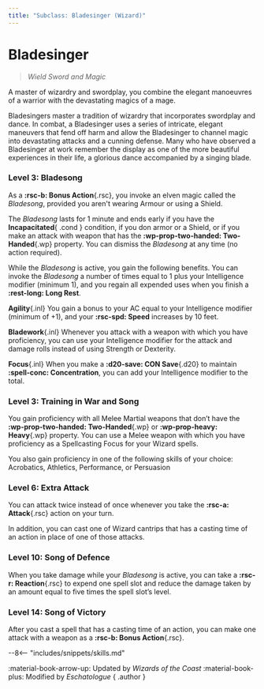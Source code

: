 ```yaml
---
title: "Subclass: Bladesinger (Wizard)"
---
```


<p style="display:none">
Wield Sword and Magic
</p>

# Bladesinger

> *Wield Sword and Magic*

A master of wizardry and swordplay, you combine the elegant manoeuvres of a warrior with the devastating magics of a mage.

Bladesingers master a tradition of wizardry that incorporates swordplay and dance. In combat, a Bladesinger uses a series of intricate, elegant maneuvers that fend off harm and allow the Bladesinger to channel magic into devastating attacks and a cunning defense. Many who have observed a Bladesinger at work remember the display as one of the more beautiful experiences in their life, a glorious dance accompanied by a singing blade. 

### Level 3: Bladesong

As a **:rsc-b: Bonus Action**{.rsc}, you invoke an elven magic called the *Bladesong*, provided you aren't wearing Armour or using a Shield.

The *Bladesong* lasts for 1 minute and ends early if you have the **Incapacitated**{ .cond } condition, if you don armor or a Shield, or if you make an attack with weapon that has the **:wp-prop-two-handed: Two-Handed**{.wp} property. You can dismiss the *Bladesong* at any time (no action required). 

While the *Bladesong* is active, you gain the following benefits. You can invoke the *Bladesong* a number of times equal to 1 plus your Intelligence modifier (minimum 1), and you regain all expended uses when you finish a **:rest-long: Long Rest**. 
 
**Agility**{.inl} You gain a bonus to your AC equal to your Intelligence modifier (minimum of +1), and your **:rsc-spd: Speed** increases by 10 feet. 
 
**Bladework**{.inl} Whenever you attack with a weapon with which you have proficiency, you can use your Intelligence modifier for the attack and damage rolls instead of using Strength or Dexterity. 

**Focus**{.inl} When you make a **:d20-save: CON Save**{.d20} to maintain **:spell-conc: Concentration**, you can add your Intelligence modifier to the total. 

### Level 3: Training in War and Song

You gain proficiency with all Melee Martial weapons that don’t have the **:wp-prop-two-handed: Two-Handed**{.wp} or **:wp-prop-heavy: Heavy**{.wp} property. You can use a Melee weapon with which you have proficiency as a Spellcasting Focus for your Wizard spells. 
 
You also gain proficiency in one of the following skills of your choice: Acrobatics, Athletics, Performance, or Persuasion

### Level 6: Extra Attack

You can attack twice instead of once whenever you take the **:rsc-a: Attack**{.rsc} action on your turn.

In addition, you can cast one of Wizard cantrips that has a casting time of an action in place of one of those attacks.

### Level 10: Song of Defence

When you take damage while your *Bladesong* is active, you can take a **:rsc-r: Reaction**{.rsc} to expend one spell slot and reduce the damage taken by an amount equal to five times the spell slot’s level. 

### Level 14: Song of Victory

After you cast a spell that has a casting time of an action, you can make one attack with a weapon as a **:rsc-b: Bonus Action**{.rsc}.

--8<-- "includes/snippets/skills.md"

:material-book-arrow-up: Updated by *Wizards of the Coast* :material-book-plus: Modified by *Eschatologue*
{ .author }
